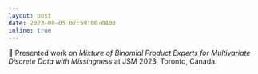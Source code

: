 ```yaml
---
layout: post
date: 2023-08-05 07:59:00-0400
inline: true
---
```


:page_with_curl: Presented work on *Mixture of Binomial Product Experts for Multivariate Discrete Data with Missingness* at JSM 2023, Toronto, Canada.